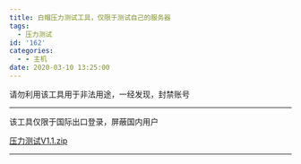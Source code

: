 ```yaml
---
title: 白帽压力测试工具，仅限于测试自己的服务器
tags:
  - 压力测试
id: '162'
categories:
  - - 主机
date: 2020-03-10 13:25:00
---
```


请勿利用该工具用于非法用途，一经发现，封禁账号

* * *

该工具仅限于国际出口登录，屏蔽国内用户

[压力测试V1.1.zip](https://www.xxhat.xyz/usr/uploads/2020/03/652989123.zip)

* * *